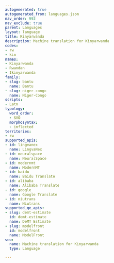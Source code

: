 ```yaml
---
autogenerated: true
autogenerated_from: languages.json
nav_order: 993
nav_exclude: true
parent: Languages
layout: language
title: Kinyarwanda
description: Machine translation for Kinyarwanda
codes:
- rw
- kin
names:
- Kinyarwanda
- Rwandan
- Ikinyarwanda
family:
- slug: bantu
  name: Bantu
- slug: niger-congo
  name: Niger-Congo
scripts:
- Latn
typology:
  word_order:
  - SVO
  morphosyntax:
  - inflected
territories:
- rw
supported_apis:
- id: lingvanex
  name: LingvaNex
- id: neuralspace
  name: NeuralSpace
- id: modernmt
  name: ModernMT
- id: baidu
  name: Baidu Translate
- id: alibaba
  name: Alibaba Translate
- id: google
  name: Google Translate
- id: niutrans
  name: Niutrans
supported_qe_apis:
- slug: demt-estimate
  id: demt-estimate
  name: DeMT Estimate
- slug: modelfront
  id: modelfront
  name: ModelFront
seo:
  name: Machine translation for Kinyarwanda
  type: Language

---
```


